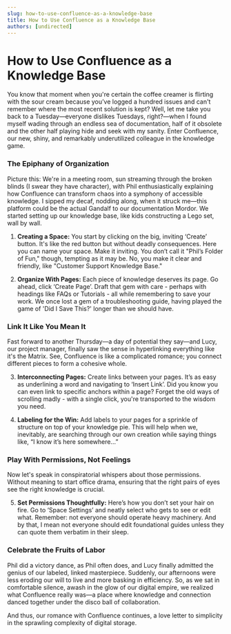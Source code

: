 ```yaml
---
slug: how-to-use-confluence-as-a-knowledge-base
title: How to Use Confluence as a Knowledge Base
authors: [undirected]
---
```



# How to Use Confluence as a Knowledge Base

You know that moment when you're certain the coffee creamer is flirting with the sour cream because you’ve logged a hundred issues and can't remember where the most recent solution is kept? Well, let me take you back to a Tuesday—everyone dislikes Tuesdays, right?—when I found myself wading through an endless sea of documentation, half of it obsolete and the other half playing hide and seek with my sanity. Enter Confluence, our new, shiny, and remarkably underutilized colleague in the knowledge game.

### The Epiphany of Organization 

Picture this: We're in a meeting room, sun streaming through the broken blinds (I swear they have character), with Phil enthusiastically explaining how Confluence can transform chaos into a symphony of accessible knowledge. I sipped my decaf, nodding along, when it struck me—this platform could be the actual Gandalf to our documentation Mordor. We started setting up our knowledge base, like kids constructing a Lego set, wall by wall.

1. **Creating a Space:** You start by clicking on the big, inviting ‘Create’ button. It's like the red button but without deadly consequences. Here you can name your space. Make it inviting. You don’t call it "Phil’s Folder of Fun," though, tempting as it may be. No, you make it clear and friendly, like "Customer Support Knowledge Base." 

2. **Organize With Pages:** Each piece of knowledge deserves its page. Go ahead, click ‘Create Page’. Draft that gem with care - perhaps with headings like FAQs or Tutorials - all while remembering to save your work. We once lost a gem of a troubleshooting guide, having played the game of 'Did I Save This?' longer than we should have. 

### Link It Like You Mean It

Fast forward to another Thursday—a day of potential they say—and Lucy, our project manager, finally saw the sense in hyperlinking everything like it's the Matrix. See, Confluence is like a complicated romance; you connect different pieces to form a cohesive whole.

3. **Interconnecting Pages:** Create links between your pages. It’s as easy as underlining a word and navigating to ‘Insert Link’. Did you know you can even link to specific anchors within a page? Forget the old ways of scrolling madly - with a single click, you're transported to the wisdom you need.

4. **Labeling for the Win:** Add labels to your pages for a sprinkle of structure on top of your knowledge pie. This will help when we, inevitably, are searching through our own creation while saying things like, “I know it’s here somewhere...”

### Play With Permissions, Not Feelings 

Now let's speak in conspiratorial whispers about those permissions. Without meaning to start office drama, ensuring that the right pairs of eyes see the right knowledge is crucial. 

5. **Set Permissions Thoughtfully:** Here’s how you don’t set your hair on fire. Go to ‘Space Settings’ and neatly select who gets to see or edit what. Remember: not everyone should operate heavy machinery. And by that, I mean not everyone should edit foundational guides unless they can quote them verbatim in their sleep.

### Celebrate the Fruits of Labor

Phil did a victory dance, as Phil often does, and Lucy finally admitted the genius of our labeled, linked masterpiece. Suddenly, our afternoons were less eroding our will to live and more basking in efficiency. So, as we sat in comfortable silence, awash in the glow of our digital empire, we realized what Confluence really was—a place where knowledge and connection danced together under the disco ball of collaboration.

And thus, our romance with Confluence continues, a love letter to simplicity in the sprawling complexity of digital storage.
